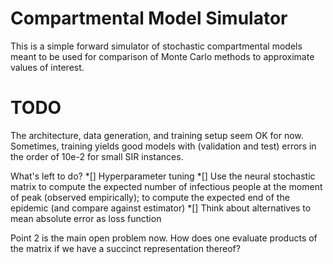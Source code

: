 # Compartmental Model Simulator

This is a simple forward simulator of stochastic compartmental models meant to
be used for comparison of Monte Carlo methods to approximate values of
interest.

# TODO
The architecture, data generation, and training setup seem OK for now.
Sometimes, training yields good models with (validation and test) errors
in the order of 10e-2 for small SIR instances.

What's left to do?
*[] Hyperparameter tuning
*[] Use the neural stochastic matrix to compute the expected number of
  infectious people at the moment of peak (observed empirically); to compute
  the expected end of the epidemic (and compare against estimator)
*[] Think about alternatives to mean absolute error as loss function

Point 2 is the main open problem now. How does one evaluate products of the
matrix if we have a succinct representation thereof?
